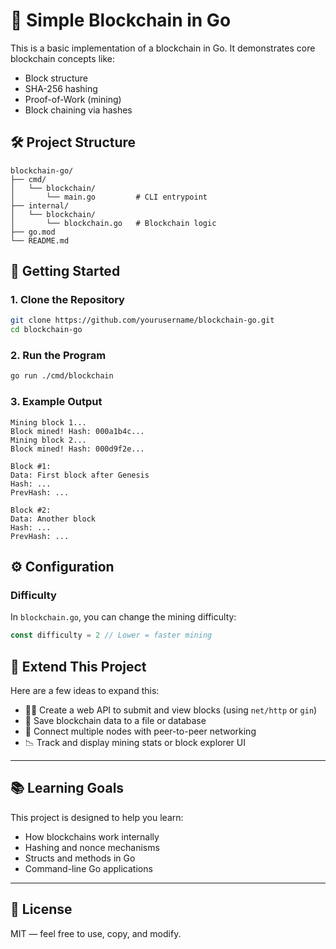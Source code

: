 # 🧱 Simple Blockchain in Go

This is a basic implementation of a blockchain in Go. It demonstrates core blockchain concepts like:
- Block structure
- SHA-256 hashing
- Proof-of-Work (mining)
- Block chaining via hashes

## 🛠️ Project Structure

```
blockchain-go/
├── cmd/
│   └── blockchain/
│       └── main.go         # CLI entrypoint
├── internal/
│   └── blockchain/
│       └── blockchain.go   # Blockchain logic
├── go.mod
└── README.md
```

## 🚀 Getting Started

### 1. Clone the Repository

```bash
git clone https://github.com/yourusername/blockchain-go.git
cd blockchain-go
```

### 2. Run the Program

```bash
go run ./cmd/blockchain
```

### 3. Example Output

```text
Mining block 1...
Block mined! Hash: 000a1b4c...
Mining block 2...
Block mined! Hash: 000d9f2e...

Block #1:
Data: First block after Genesis
Hash: ...
PrevHash: ...

Block #2:
Data: Another block
Hash: ...
PrevHash: ...
```

## ⚙️ Configuration

### Difficulty

In `blockchain.go`, you can change the mining difficulty:

```go
const difficulty = 2 // Lower = faster mining
```

## 🧪 Extend This Project

Here are a few ideas to expand this:

- 🧑‍💻 Create a web API to submit and view blocks (using `net/http` or `gin`)
- 💾 Save blockchain data to a file or database
- 📡 Connect multiple nodes with peer-to-peer networking
- 📉 Track and display mining stats or block explorer UI

---

## 📚 Learning Goals

This project is designed to help you learn:
- How blockchains work internally
- Hashing and nonce mechanisms
- Structs and methods in Go
- Command-line Go applications

---

## 📄 License

MIT — feel free to use, copy, and modify.

